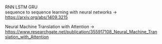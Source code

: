 RNN
LSTM
GRU
<br>
sequence to sequence learning with neural networks -> https://arxiv.org/abs/1409.3215 <br>

Neural Machine Translation with Attention -> https://www.researchgate.net/publication/355917108_Neural_Machine_Translation_with_Attention

